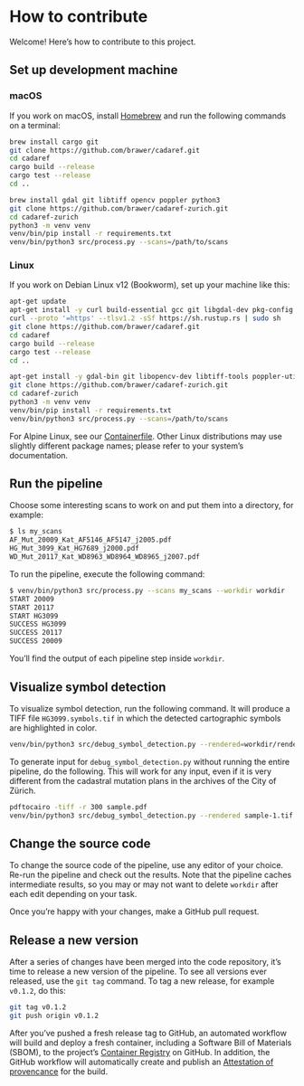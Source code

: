 # How to contribute

Welcome! Here’s how to contribute to this project.

## Set up development machine

### macOS

If you work on macOS, install [Homebrew](https://brew.sh/) and run
the following commands on a terminal:

```sh
brew install cargo git
git clone https://github.com/brawer/cadaref.git
cd cadaref
cargo build --release
cargo test --release
cd ..

brew install gdal git libtiff opencv poppler python3
git clone https://github.com/brawer/cadaref-zurich.git
cd cadaref-zurich
python3 -m venv venv
venv/bin/pip install -r requirements.txt
venv/bin/python3 src/process.py --scans=/path/to/scans
```

### Linux

If you work on Debian Linux v12 (Bookworm), set up your machine like this:

```sh
apt-get update
apt-get install -y curl build-essential gcc git libgdal-dev pkg-config
curl --proto '=https' --tlsv1.2 -sSf https://sh.rustup.rs | sudo sh
git clone https://github.com/brawer/cadaref.git
cd cadaref
cargo build --release
cargo test --release
cd ..

apt-get install -y gdal-bin git libopencv-dev libtiff-tools poppler-utils python3 python3-venv
git clone https://github.com/brawer/cadaref-zurich.git
cd cadaref-zurich
python3 -m venv venv
venv/bin/pip install -r	requirements.txt
venv/bin/python3 src/process.py --scans=/path/to/scans
```

For Alpine Linux, see our [Containerfile](../Containerfile).
Other Linux distributions may use slightly different package names;
please refer to your system’s documentation.


## Run the pipeline

Choose some interesting scans to work on and put them into a directory,
for example:

```sh
$ ls my_scans
AF_Mut_20009_Kat_AF5146_AF5147_j2005.pdf
HG_Mut_3099_Kat_HG7689_j2000.pdf
WD_Mut_20117_Kat_WD8963_WD8964_WD8965_j2007.pdf
```

To run the pipeline, execute the following command:

```sh
$ venv/bin/python3 src/process.py --scans my_scans --workdir workdir
START 20009
START 20117
START HG3099
SUCCESS HG3099
SUCCESS 20117
SUCCESS 20009
```

You’ll find the output of each pipeline step inside `workdir`.


## Visualize symbol detection

To visualize symbol detection, run the following command. It will
produce a TIFF file `HG3099.symbols.tif` in which the detected
cartographic symbols are highlighted in color.

```sh
venv/bin/python3 src/debug_symbol_detection.py --rendered=workdir/rendered/HG3099.tif
```

To generate input for `debug_symbol_detection.py` without running
the entire pipeline, do the following. This will work for any input,
even if it is very different from the cadastral mutation plans
in the archives of the City of Zürich.

```sh
pdftocairo -tiff -r 300 sample.pdf
venv/bin/python3 src/debug_symbol_detection.py --rendered sample-1.tif
```

## Change the source code

To change the source code of the pipeline, use any editor of your choice.
Re-run the pipeline and check out the results. Note that the pipeline
caches intermediate results, so you may or may not want to delete
`workdir` after each edit depending on your task.

Once you’re happy with your changes, make a GitHub pull request.


## Release a new version

After a series of changes have been merged into the code repository,
it’s time to release a new version of the pipeline. To see all
versions ever released, use the `git tag` command. To tag a new
release, for example `v0.1.2`, do this:

```sh
git tag v0.1.2
git push origin v0.1.2
```

After you’ve pushed a fresh release tag to GitHub, an automated workflow
will build and deploy a fresh container, including a Software Bill of
Materials (SBOM), to the
project’s [Container Registry](https://github.com/brawer/cadaref-zurich/pkgs/container/cadaref-zurich) on GitHub. In addition, the GitHub workflow will
automatically create and publish an [Attestation of provencance](https://docs.github.com/en/actions/security-for-github-actions/using-artifact-attestations/using-artifact-attestations-to-establish-provenance-for-builds) for the build.
